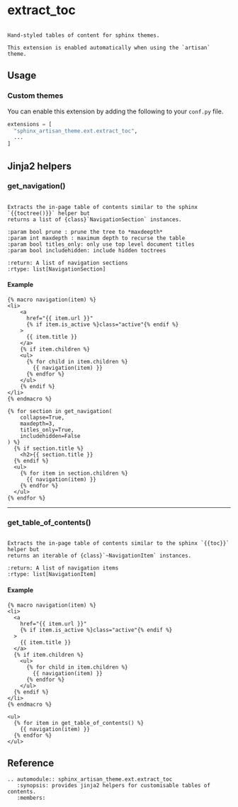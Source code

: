 # extract_toc


```{currentmodule} sphinx_artisan_theme.ext.extract_toc
```

```{rst-class} lead
Hand-styled tables of content for sphinx themes.
```

```{attention}
This extension is enabled automatically when using the `artisan` theme.
```

## Usage

### Custom themes

You can enable this extension by adding the following to your `conf.py` file.

```py
extensions = [
  "sphinx_artisan_theme.ext.extract_toc",
  ...
]
```

## Jinja2 helpers


### get_navigation()

```{py:function} get_navigation(*, prune, maxdepth, titles_only, includehidden)

Extracts the in-page table of contents similar to the sphinx `{{toctree()}}` helper but
returns a list of {class}`NavigationSection` instances.

:param bool prune : prune the tree to *maxdeepth*
:param int maxdepth : maximum depth to recurse the table
:param bool titles_only: only use top level document titles 
:param bool includehidden: include hidden toctrees

:return: A list of navigation sections
:rtype: list[NavigationSection]
```

#### Example

```html+jinja
{% macro navigation(item) %}
<li>
    <a 
      href="{{ item.url }}"
      {% if item.is_active %}class="active"{% endif %}
    >
      {{ item.title }}
    </a>
    {% if item.children %}
    <ul>
      {% for child in item.children %}
        {{ navigation(item) }}
      {% endfor %}
    </ul>
    {% endif %}
</li>
{% endmacro %}

{% for section in get_navigation(
    collapse=True,
    maxdepth=3,
    titles_only=True,
    includehidden=False
) %}
  {% if section.title %}
    <h2>{{ section.title }}
  {% endif %}
  <ul>
    {% for item in section.children %}
      {{ navigation(item) }}
    {% endfor %}
  </ul>
{% endfor %}
```

---

### get_table_of_contents()

```{py:function} get_table_of_contents()

Extracts the in-page table of contents similar to the sphinx `{{toc}}` helper but 
returns an iterable of {class}`~NavigationItem` instances.

:return: A list of navigation items
:rtype: list[NavigationItem]
```

#### Example

```html+jinja
{% macro navigation(item) %}
<li>
  <a 
    href="{{ item.url }}"
    {% if item.is_active %}class="active"{% endif %}
  >
    {{ item.title }}
  </a>
  {% if item.children %}
    <ul>
      {% for child in item.children %}
        {{ navigation(item) }}
      {% endfor %}
    </ul>
  {% endif %}
</li>
{% endmacro %}

<ul>
  {% for item in get_table_of_contents() %}
    {{ navigation(item) }}
  {% endfor %}
</ul>
```

## Reference

```{eval-rst}
.. automodule:: sphinx_artisan_theme.ext.extract_toc
   :synopsis: provides jinja2 helpers for customisable tables of contents.
   :members:
```
